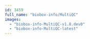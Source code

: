```yaml
---
id: 3459
full_name: "biobox-info/MultiQC"
images: 
  - "biobox-info-MultiQC-v1.8.dev0"
  - "biobox-info-MultiQC-latest"
---
```

